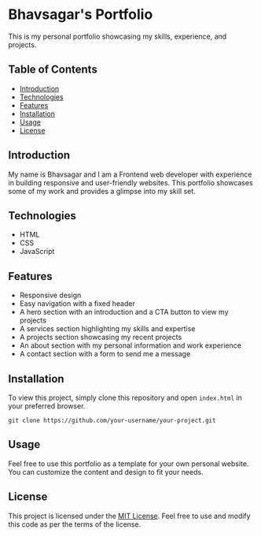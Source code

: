 # Bhavsagar's Portfolio

This is my personal portfolio showcasing my skills, experience, and projects.

## Table of Contents

- [Introduction](#introduction)
- [Technologies](#technologies)
- [Features](#features)
- [Installation](#installation)
- [Usage](#usage)
- [License](#license)

## Introduction

My name is Bhavsagar and I am a Frontend web developer with experience in building responsive and user-friendly websites. This portfolio showcases some of my work and provides a glimpse into my skill set.

## Technologies

- HTML
- CSS
- JavaScript

## Features

- Responsive design
- Easy navigation with a fixed header
- A hero section with an introduction and a CTA button to view my projects
- A services section highlighting my skills and expertise
- A projects section showcasing my recent projects
- An about section with my personal information and work experience
- A contact section with a form to send me a message

## Installation

To view this project, simply clone this repository and open `index.html` in your preferred browser.

```
git clone https://github.com/your-username/your-project.git
```

## Usage

Feel free to use this portfolio as a template for your own personal website. You can customize the content and design to fit your needs.

## License

This project is licensed under the [MIT License](https://opensource.org/licenses/MIT). Feel free to use and modify this code as per the terms of the license.